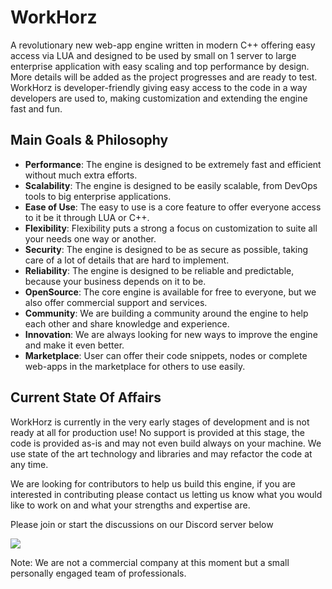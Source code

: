 # WorkHorz
A revolutionary new web-app engine written in modern C++ offering easy access via LUA and designed to be used by
small on 1 server to large enterprise application with easy scaling and top performance by design. More details will
be added as the project progresses and are ready to test. WorkHorz is developer-friendly giving easy access to the
code in a way developers are used to, making customization and extending the engine fast and fun.

## Main Goals & Philosophy
- **Performance**: The engine is designed to be extremely fast and efficient without much extra efforts.
- **Scalability**: The engine is designed to be easily scalable, from DevOps tools to big enterprise applications.
- **Ease of Use**: The easy to use is a core feature to offer everyone access to it be it through LUA or C++.
- **Flexibility**: Flexibility puts a strong a focus on customization to suite all your needs one way or another.
- **Security**: The engine is designed to be as secure as possible, taking care of a lot of details that are hard to
implement.
- **Reliability**: The engine is designed to be reliable and predictable, because your business depends on it to be.
- **OpenSource**: The core engine is available for free to everyone, but we also offer commercial support and
services.
- **Community**: We are building a community around the engine to help each other and share knowledge and experience.
- **Innovation**: We are always looking for new ways to improve the engine and make it even better.
- **Marketplace**: User can offer their code snippets, nodes or complete web-apps in the marketplace for others to
use easily.

## Current State Of Affairs
WorkHorz is currently in the very early stages of development and is not ready at all for production use! No support
is provided at this stage, the code is provided as-is and may not even build always on your machine. We use state of
the art technology and libraries and may refactor the code at any time.

We are looking for contributors to help us build this engine, if you are interested in contributing please contact
us letting us know what you would like to work on and what your strengths and expertise are.

Please join or start the discussions on our Discord server below

[![](https://dcbadge.limes.pink/api/server/https://discord.gg/4YQTgfnKHp?theme=default-inverted&logoColor=D50035)](https://discord.gg/https://discord.gg/4YQTgfnKHp)


Note: We are not a commercial company at this moment but a small personally engaged team of professionals.
